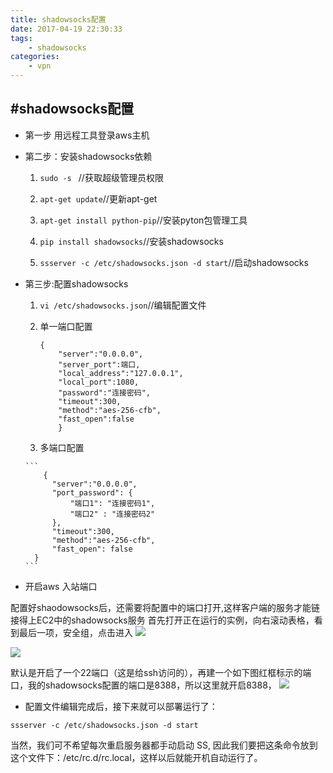 ```yaml
---
title: shadowsocks配置
date: 2017-04-19 22:30:33
tags:
    - shadowsocks
categories:
    - vpn
---
```

#shadowsocks配置
--------
* 第一步 用远程工具登录aws主机
* 第二步：安装shadowsocks依赖
	
	1. `sudo -s ` //获取超级管理员权限
	
	2. `apt-get update`//更新apt-get
	
	3. `apt-get install python-pip`//安装pyton包管理工具

	4. `pip install shadowsocks`//安装shadowsocks
	
	5. `ssserver -c /etc/shadowsocks.json -d start`//启动shadowsocks
	
	   <!--more-->
	
* 第三步:配置shadowsocks

	1. `vi /etc/shadowsocks.json`//编辑配置文件
	2. 单一端口配置
	
		```
		{
		    "server":"0.0.0.0",
		    "server_port":端口,
		    "local_address":"127.0.0.1",
		    "local_port":1080,
		    "password":"连接密码",
		    "timeout":300,
		    "method":"aes-256-cfb",
		    "fast_open":false
		    }
		```
	3. 多端口配置
	
	  ```
		  {
		    "server":"0.0.0.0",
		    "port_password": {
		        "端口1": "连接密码1",
		        "端口2" : "连接密码2"
		    },
		    "timeout":300,
		    "method":"aes-256-cfb",
		    "fast_open": false
	    }
	  ```
* 开启aws 入站端口

 配置好shaodowsocks后，还需要将配置中的端口打开,这样客户端的服务才能链接得上EC2中的shadowsocks服务
首先打开正在运行的实例，向右滚动表格，看到最后一项，安全组，点击进入
![](https://segmentfault.com/image?src=http://7fvd05.com1.z0.glb.clouddn.com/QQ20150815-0.png&objectId=1190000003101075&token=cdc26e8e1b55555923c613f33248fa51)

![](https://segmentfault.com/image?src=http://7fvd05.com1.z0.glb.clouddn.com/QQ20150815-4.png&objectId=1190000003101075&token=a6157d5b581643cfb706a380e15816f7)

默认是开启了一个22端口（这是给ssh访问的），再建一个如下图红框标示的端口，我的shadowsocks配置的端口是8388，所以这里就开启8388，
![](https://segmentfault.com/image?src=http://7fvd05.com1.z0.glb.clouddn.com/QQ20150815-5.png&objectId=1190000003101075&token=9b7e5a2ca61848931c4b48136d7985da)

* 配置文件编辑完成后，接下来就可以部署运行了：

```
ssserver -c /etc/shadowsocks.json -d start
```
当然，我们可不希望每次重启服务器都手动启动 SS, 因此我们要把这条命令放到这个文件下：/etc/rc.d/rc.local，这样以后就能开机自动运行了。


